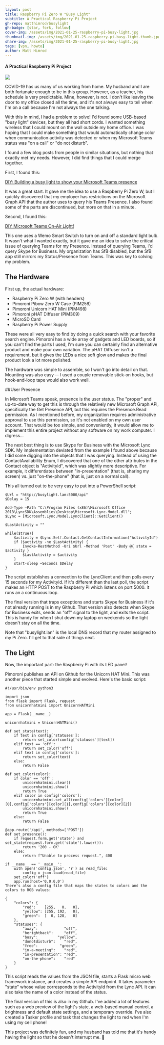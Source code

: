 ```yaml
---
layout: post
title: Raspberry Pi Zero W "Busy Light"
subtitle: A Practical Raspberry Pi Project
gh-repo: matthimrod/busylight
gh-badge: [star, fork, follow]
cover-img: /assets/img/2021-01-25-raspberry-pi-busy-light.jpg
thumbnail-img: /assets/img/2021-01-25-raspberry-pi-busy-light-thumb.jpg
share-img: /assets/img/2021-01-25-raspberry-pi-busy-light.jpg
tags: [vpn, howto]
author: Matt Himrod
---
```


#### A Practical Raspberry Pi Project
![](/assets/img/2021-01-25-raspberry-pi-busy-light.jpg)

COVID-19 has us many of us working from home. My husband and I are both fortunate enough to be in this group. However, as a teacher, his schedule is very predictable. Mine, however, is not. I don't like leaving the door to my office closed all the time, and it's not always easy to tell when I'm on a call because I'm not always the one talking.

With this in mind, I had a problem to solve! I'd found some USB-based "busy light" devices, but they all had short cords. I wanted something wireless that I could mount on the wall outside my home office. I was hoping that I could make something that would automatically change color when communication activity was detected or when my Microsoft Teams status was "on a call" or "do not disturb". 

I found a few blog posts from people in similar situations, but nothing that exactly met my needs. However, I did find things that I could merge together.

First, I found this: 

[DIY: Building a busy light to show your Microsoft Teams presence](https://www.eliostruyf.com/diy-building-busy-light-show-microsoft-teams-presence/)

It was a great start. It gave me the idea to use a Raspberry Pi Zero W, but I quickly discovered that my employer has restrictions on the Microsoft Graph API that the author uses to query his Teams Presence. I also found some of the parts are discontinued, but more on that in a minute.

Second, I found this:

[DIY Microsoft Teams On-Air Light!](https://foxdeploy.com/2020/07/28/diy-microsoft-teams-on-air-light/)

This one uses a Wemo Smart Switch to turn on and off a standard light bulb. It wasn't what I wanted exactly, but it gave me an idea to solve the critical issue of querying Teams for my Presence. Instead of querying Teams, I'd query Skype for Business. My organization has SfB disabled, but the SfB app still mirrors my Status/Presence from Teams. This was key to solving my problem.

## The Hardware

First up, the actual hardware:

* Raspberry Pi Zero W (with headers)
* Pimoroni Pibow Zero W Case (PIM258)
* Pimoroni Unicorn HAT Mini (PIM498)
* Pimoroni pHAT Diffuser (PIM309)
* MicroSD Card
* Raspberry Pi Power Supply

These were all very easy to find by doing a quick search with your favorite search engine. Pimoroni has a wide array of gadgets and LED boards, so if you can't find the parts I used, I'm sure you can certainly find an alternative product and make your own variation. The pHAT Diffuser isn't a requirement, but it gives the LEDs a nice soft glow and makes the final product look a lot more polished.

The hardware was simple to assemble, so I won't go into detail on that. Mounting was also easy -- I used a couple removable stick-on hooks, but hook-and-loop tape would also work well.

##User Presence

In Microsoft Teams speak, presence is the user status. The "proper" and up-to-date way to get this is through the relatively new Microsoft Graph API, specifically the Get Presence API, but this requires the Presence.Read permission. As I mentioned before, my organization requires administrative approval to use this permission, so it's not enabled on my own user account. That would be too simple, and conveniently, it would allow me to implement this entire project without any software on my work computer. I digress...

The next best thing is to use Skype for Business with the Microsoft Lync SDK. My implementation deviated from the example I found above because I did some digging into the objects that I was querying. Instead of using the ContactAvailability Enum, I discovered that one of the other attributes in the Contact object is "ActivityId", which was slightly more descriptive. For example, it differentiates between "in-presentation" (that is, sharing my screen) vs. just "on-the-phone" (that is, just on a normal call). 

This all turned out to be very easy to put into a PowerShell script:

```
$Url = "http://busylight.lan:5000/api"
$Delay = 15

Add-Type –Path "C:\Program Files (x86)\Microsoft Office 2013\LyncSDK\Assemblies\Desktop\Microsoft.Lync.Model.dll";
$Lync = [Microsoft.Lync.Model.LyncClient]::GetClient()

$LastActivity = ""

while($true){
    $activity = $Lync.Self.Contact.GetContactInformation("ActivityId")    
    if ($activity -ne $LastActivity) {
        Invoke-RestMethod -Uri $Url -Method 'Post' -Body @{ state = $activity }
        $LastActivity = $activity
    }
    start-sleep –Seconds $Delay 
}
```

The script establishes a connection to the LyncClient and then polls every 15 seconds for my ActivityId. If it's different than the last poll, the script makes an HTTP POST to the Raspberry Pi which listens on port 5000. It runs an a continuous loop.

The final version that traps exceptions and starts Skype for Business if it's not already running is in my Github. That version also detects when Skype for Business exits, sends an "off" signal to the light, and exits the script. This is handy for when I shut down my laptop on weekends so the light doesn't stay on all the time.

Note that "busylight.lan" is the local DNS record that my router assigned to my Pi Zero. I'll get to that side of things next.

## The Light

Now, the important part: the Raspberry Pi with its LED panel!

Pimoroni publishes an API on Github for the Unicorn HAT Mini. This was another piece that started simple and evolved. Here's the basic script:

```
#!/usr/bin/env python3
  
import json
from flask import Flask, request
from unicornhatmini import UnicornHATMini 

app = Flask(__name__)

unicornhatmini = UnicornHATMini()

def set_state(text):
    if text in config['statuses']:
        return set_color(config['statuses'][text])
    elif text == 'off':
        return set_color('off')
    elif text in config['colors']:
        return set_color(text)
    else: 
        return False
 
def set_color(color):
    if color == 'off':
        unicornhatmini.clear()
        unicornhatmini.show()
        return True
    elif color in config['colors']:
        unicornhatmini.set_all(config['colors'][color][0],config['colors'][color][1],config['colors'][color][2])
        unicornhatmini.show()
        return True
    else:
        return False
 
@app.route('/api', methods=['POST'])
def set_presence():
    if request.form.get('state') and set_state(request.form.get('state').lower()):
        return '200 - OK'
    else:
        return f"Unable to process request.", 400
 
if __name__ == '__main__':
    with open('config.json', 'r') as read_file:
        config = json.load(read_file)
    set_color('off')
    app.run(host='0.0.0.0')
There's also a config file that maps the states to colors and the colors to RGB values:

{
    "colors": {
        "red":    [255,   0,   0],
        "yellow": [255, 192,   0],
        "green":  [  0, 128,   0]
    },
    "statuses": {
        "away":            "off",
        "berightback":     "off",
        "busy":         "yellow",
        "donotdisturb":    "red",
        "free":          "green",
        "in-a-meeting":    "red",
        "in-presentation": "red", 
        "on-the-phone":    "red"
    }
}
```

This script reads the values from the JSON file, starts a Flask micro web framework instance, and creates a simple API endpoint. It takes parameter "state" whose value corresponds to the ActivityId from the Lync API. It can also take the name of a color instead of the status.

The final version of this is also in my Github. I've added a lot of features such as a web preview of the light's state, a web-based manual control, a brightness and default state settings, and a temporary override. I've also created a Tasker profile and task that changes the light to red when I'm using my cell phone!

This project was definitely fun, and my husband has told me that it's handy having the light so that he doesn't interrupt me. 🙂

